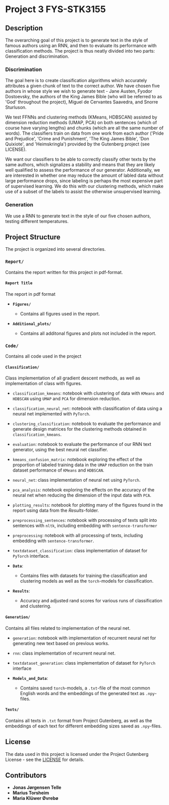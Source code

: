 # Project 3 FYS-STK3155

## Description
The overarching goal of this project is to generate text in the style of famous authors using an RNN, and then to evaluate its performance with classification methods. The project is thus neatly divided into two parts: Generation and discrimination.

### Discrimination
The goal here is to create classification algorithms which accurately attributes a given chunk of text to the correct author. We have chosen five authors in whose style we wish to generate text - Jane Austen, Fyodor Dostoevsky, the authors of the King James Bible (who will be referred to as 'God' throughout the project), Miguel de Cervantes Saavedra, and Snorre Sturluson.

We test FFNNs and clustering methods (KMeans, HDBSCAN) assisted by dimension reduction methods (UMAP, PCA) on both sentences (which of course have varying lengths) and chunks (which are all the same number of words). The classifiers train on data from one work from each author ('Pride and Prejudice', 'Crime and Punishment', 'The King James Bible', 'Don Quixiote', and 'Heimskringla') provided by the Gutenberg project (see LICENSE). 

We want our classifiers to be able to correctly classify other texts by the same authors, which signalizes a stability and means that they are likely well qualified to assess the performance of our generator. Additionally, we are interested in whether one may reduce the amount of labled data without large performance drops, since labeling is perhaps the most expensive part of supervised learning. We do this with our clustering methods, which make use of a subset of the labels to assist the otherwise unsupervised learning.

### Generation
We use a RNN to generate text in the style of our five chosen authors, testing different temperatures.
<!---
(Here is a sample text from BOOK:) 
-->

## Project Structure
The project is organized into several directories.

### `Report/`
Contains the report written for this project in pdf-format.

#### `Report Title`
The report in pdf format

- **`Figures/`**
  - Contains all figures used in the report.

- **`Additional_plots/`**
  - Contains all additonal figures and plots not included in the report.

### `Code/`
Contains all code used in the project

#### `Classification/`
Class implementation of all gradient descent methods, as well as implementation of class with figures.
- `classification_kmeans`: notebook with clustering of data with `KMeans` and `HDBSCAN` using `UMAP` and `PCA` for dimension reduction.
- `classification_neural_net`: notebook with classification of data using a neural net implemented with `PyTorch`.
- `clustering_classification`: notebook to evaluate the performance and generate design matrices for the clustering methods obtained in `classification_kmeans`.
- `evaluation`: notebook to evaluate the performance of our RNN text generator, using the best neural net classifier.
- `kmeans_confusion_matrix`: notebook exploring the effect of the proportion of labeled training data in the `UMAP` reduction on the train dataset performance of `KMeans` and `HDBSCAN`.
- `neural_net`: class implementation of neural net using `PyTorch`.
- `pca_analysis`: notebook exploring the effects on the accuracy of the neural net when reducing the dimension of the input data with `PCA`.
- `plotting_results`: notebook for plotting many of the figures found in the report using data from the _Results_-folder.
- `preprocessing_sentences`: notebook with processing of texts split into sentences with `nltk`, including embedding with `sentence-transformer`
- `preprocessing`: notebook with all processing of texts, including embedding with `sentence-transformer`.
- `textdataset_classification`: class implementation of dataset for `PyTorch` interface.

- **`Data`**:
  - Contains files with datasets for training the classification and clustering models as well as the `torch`-models for classification.
 
- **`Results`**:
  - Accuracy and adjusted rand scores for various runs of classification and clustering.

#### `Generation/`
Contains all files related to implementation of the neural net.
- `generation`: notebook with implementation of recurrent neural net for generating new text based on previous works.
- `rnn`: class implementation of recurrent neural net.
- `textdataset_generation`: class implementation of dataset for `PyTorch` interface

- **`Models_and_Data`**:
  - Contains saved `torch`-models, a `.txt`-file of the most common English words and the embeddings of the generated text as `.npy`-files.
 
 #### `Texts/`
 Contains all texts in `.txt` format from Project Gutenberg, as well as the embeddings of each text for different embedding sizes saved as `.npy`-files.

## License

The data used in this project is licensed under the Project Gutenberg License - see the [LICENSE](LICENSE) for details.

## Contributors
- **Jonas Jørgensen Telle**
- **Marius Torsheim**
- **Maria Klüwer Øvrebø**
